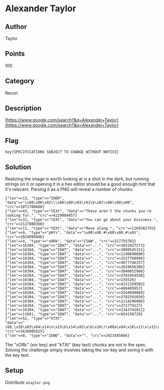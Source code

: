 # Alexander Taylor
## Author
Taylor
## Points
100
## Category
Recon
## Description
[https://www.google.com/search?&q=Alexander+Taylor](https://www.google.com/search?&q=Alexander+Taylor)
## Flag
`key{SPECIFICATIONS SUBJECT TO CHANGE WITHOUT NOTICE}`
## Solution
Realizing the image is worth looking at is a shot in the dark, but running strings on it or opening it in a hex editor should be a good enough hint that it's relevant. Parsing it as a PNG will reveal a number of chunks:
```
{"len"=>13, "type"=>"IHDR",
"data"=>"\x00\x00\x02\\\x00\x00\x01\x91\b\x02\x00\x00\x00",
"crc"=>1071708688}
{"len"=>43, "type"=>"tEXt", "data"=>"These aren't the chunks you're
looking for.", "crc"=>4229084457}
{"len"=>31, "type"=>"tEXt", "data"=>"You can go about your business.",
"crc"=>2127808360}
{"len"=>11, "type"=>"tEXt", "data"=>"Move along.", "crc"=>1260382793}
{"len"=>9, "type"=>"pHYs", "data"=>"\x00\x00.#\x00\x00.#\x01",
"crc"=>2024095606}
{"len"=>4, "type"=>"xORk", "data"=>"CSAW", "crc"=>217755783}
{"len"=>16384, "type"=>"IDAT", "data"=>"...", "crc"=>1031027273}
{"len"=>16384, "type"=>"IDAT", "data"=>"...", "crc"=>3009545151}
{"len"=>16384, "type"=>"IDAT", "data"=>"...", "crc"=>1140890600}
{"len"=>16384, "type"=>"IDAT", "data"=>"...", "crc"=>1527760996}
{"len"=>16384, "type"=>"IDAT", "data"=>"...", "crc"=>4077746357}
{"len"=>16384, "type"=>"IDAT", "data"=>"...", "crc"=>2634656386}
{"len"=>16384, "type"=>"IDAT", "data"=>"...", "crc"=>3840852968}
{"len"=>16384, "type"=>"IDAT", "data"=>"...", "crc"=>3781954558}
{"len"=>16384, "type"=>"IDAT", "data"=>"...", "crc"=>235526}
{"len"=>16384, "type"=>"IDAT", "data"=>"...", "crc"=>4151359583}
{"len"=>16384, "type"=>"IDAT", "data"=>"...", "crc"=>460405057}
{"len"=>16384, "type"=>"IDAT", "data"=>"...", "crc"=>2544949804}
{"len"=>16384, "type"=>"IDAT", "data"=>"...", "crc"=>3782591050}
{"len"=>16384, "type"=>"IDAT", "data"=>"...", "crc"=>1114296000}
{"len"=>16384, "type"=>"IDAT", "data"=>"...", "crc"=>371779127}
{"len"=>16384, "type"=>"IDAT", "data"=>"...", "crc"=>2343741011}
{"len"=>11681, "type"=>"IDAT", "data"=>"...", "crc"=>854150729}
{"len"=>52, "type"=>"kTXt",
"data"=>"(68,\x10\x03\x04\x14\n\x15\b\x14\x02\a\b\x18\r\x00a\x04\x16\x11\v\x12\x00\aa\x03\fs\x02\x1F\x02\x1D\x06\x12c\x04\b\x03\v\x1C\x14\x03c\x1D\x0E\x03\n\x10\x04*",
"crc"=>1636805825}
{"len"=>0, "type"=>"IEND", "data"=>"", "crc"=>2923585666}
```
The "xORk" (xor key) and "kTXt" (key text) chunks are not in the spec. Solving the challenge simply involves taking the xor key and xoring it with the key text.
## Setup
Distribute `ataylor.png`